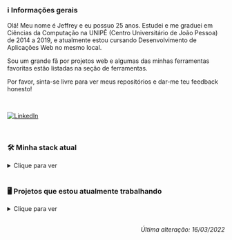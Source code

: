 ### ℹ️ Informações gerais

Olá! Meu nome é Jeffrey e eu possuo 25 anos. Estudei e me graduei em Ciências da Computação na UNIPÊ (Centro Universitário de João Pessoa) de 2014 a 2019, e atualmente estou cursando Desenvolvimento de Aplicações Web no mesmo local.

Sou um grande fã por projetos web e algumas das minhas ferramentas favoritas estão listadas na seção de ferramentas.

Por favor, sinta-se livre para ver meus repositórios e dar-me teu feedback honesto!

<br/>

[<img src="https://user-images.githubusercontent.com/17326060/158519183-cfd06be9-6050-41b9-9590-871d1c22bc64.png" title="LinkedIn" alt="LinkedIn"  />](https://www.linkedin.com/in/jeffreymatheus/?locale=pt_BR)

<br/>

### 🛠 Minha stack atual
<details>
<summary>Clique para ver</summary><br/>
<img src="https://cdn0.iconfinder.com/data/icons/HTML5/128/HTML_Logo-40.png" title="HTML 5" alt="HTML 5" /> <img src="https://cdn4.iconfinder.com/data/icons/flat-brand-logo-2/512/css3-40.png" title="CSS 3" alt="CSS 3" /> <img src="https://cdn4.iconfinder.com/data/icons/logos-and-brands/512/288_Sass_logo-40.png" title="Sass/Scss" alt="Sass/Scss" /> <img src="https://cdn2.iconfinder.com/data/icons/designer-skills/128/code-programming-javascript-software-develop-command-language-40.png" title="JavaScript" alt="JavaScript" /> <img src="https://cdn4.iconfinder.com/data/icons/logos-3/600/React.js_logo-40.png" title="React JS" alt="React JS" /> <img src="https://cdn4.iconfinder.com/data/icons/logos-and-brands/512/233_Node_Js_logo-40.png" title="Node.js" alt="Node.js" /> <img src="https://cdn4.iconfinder.com/data/icons/logos-brands-in-colors/3000/figma-logo-40.png" title="Figma" alt="Figma" /> <img src="https://cdn3.iconfinder.com/data/icons/teenyicons-outline-vol-3/15/typescript-40.png" title="TypeScript" alt="TypeScript" />
</details>

<br/>

### 🖥️ Projetos que estou atualmente trabalhando
<details>
<summary>Clique para ver</summary><br/>
  
[![ReadMe Card](https://github-readme-stats.vercel.app/api/pin/?username=matheusunitt&repo=NOME_REPOSITORIO)](https://github.com/matheusunitt/NOME_REPOSITORIO)
  
</details>

<br/>

*<p align="right">Última alteração: 16/03/2022</p>*

</details>
